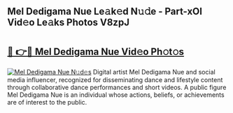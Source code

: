 ## Mel Dedigama Nue Le𝚊k𝚎d N𝚞𝚍e - Part-xOI Vid𝚎o Le𝚊ks Photos V8zpJ

# <h2><a href="http://fb1d9ld.evod.top/?m=Mel+Dedigama+Nue">🔗 👉🔴 Mel Dedigama Nue Vid𝚎o Ph𝚘t𝚘s</a></h2>

[![Mel Dedigama Nue N𝚞d𝚎s](https://i.imgur.com/8V9OHl7.gif)](http://fb1d9ld.evod.top/?m=Mel+Dedigama+Nue)
Digital artist Mel Dedigama Nue and social media influencer, recognized for disseminating dance and lifestyle content through collaborative dance performances and short videos. A public figure Mel Dedigama Nue is an individual whose actions, beliefs, or achievements are of interest to the public. 
